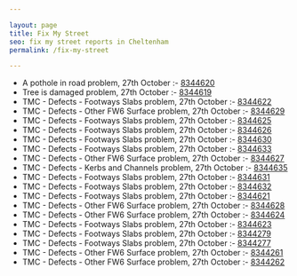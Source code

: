 ```yaml
---

layout: page
title: Fix My Street
seo: fix my street reports in Cheltenham
permalink: /fix-my-street

---
```


<!-- fix_marker starts -->

- A pothole in road problem, 27th October :- [8344620](https://www.fixmystreet.com/report/8344620)
- Tree is damaged problem, 27th October :- [8344619](https://www.fixmystreet.com/report/8344619)
- TMC - Defects - Footways Slabs problem, 27th October :- [8344622](https://www.fixmystreet.com/report/8344622)
- TMC - Defects - Other FW6  Surface problem, 27th October :- [8344629](https://www.fixmystreet.com/report/8344629)
- TMC - Defects - Footways Slabs problem, 27th October :- [8344625](https://www.fixmystreet.com/report/8344625)
- TMC - Defects - Footways Slabs problem, 27th October :- [8344626](https://www.fixmystreet.com/report/8344626)
- TMC - Defects - Footways Slabs problem, 27th October :- [8344630](https://www.fixmystreet.com/report/8344630)
- TMC - Defects - Footways Slabs problem, 27th October :- [8344633](https://www.fixmystreet.com/report/8344633)
- TMC - Defects - Other FW6  Surface problem, 27th October :- [8344627](https://www.fixmystreet.com/report/8344627)
- TMC - Defects - Kerbs and Channels problem, 27th October :- [8344635](https://www.fixmystreet.com/report/8344635)
- TMC - Defects - Footways Slabs problem, 27th October :- [8344631](https://www.fixmystreet.com/report/8344631)
- TMC - Defects - Footways Slabs problem, 27th October :- [8344632](https://www.fixmystreet.com/report/8344632)
- TMC - Defects - Footways Slabs problem, 27th October :- [8344621](https://www.fixmystreet.com/report/8344621)
- TMC - Defects - Other FW6  Surface problem, 27th October :- [8344628](https://www.fixmystreet.com/report/8344628)
- TMC - Defects - Other FW6  Surface problem, 27th October :- [8344624](https://www.fixmystreet.com/report/8344624)
- TMC - Defects - Footways Slabs problem, 27th October :- [8344623](https://www.fixmystreet.com/report/8344623)
- TMC - Defects - Footways Slabs problem, 27th October :- [8344279](https://www.fixmystreet.com/report/8344279)
- TMC - Defects - Footways Slabs problem, 27th October :- [8344277](https://www.fixmystreet.com/report/8344277)
- TMC - Defects - Other FW6  Surface problem, 27th October :- [8344261](https://www.fixmystreet.com/report/8344261)
- TMC - Defects - Other FW6  Surface problem, 27th October :- [8344262](https://www.fixmystreet.com/report/8344262)

<!-- fix_marker ends -->